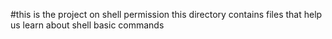 #this is the project on shell permission
this directory contains files that help us learn about shell basic commands
